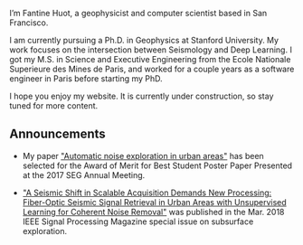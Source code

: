 I’m Fantine Huot, a geophysicist and computer scientist based in San Francisco.

I am currently pursuing a Ph.D. in Geophysics at Stanford University. My work focuses on the intersection between Seismology and Deep Learning. I got my M.S. in Science and Executive Engineering from the Ecole Nationale Superieure des Mines de Paris, and worked for a couple years as a software engineer in Paris before starting my PhD. 

I hope you enjoy my website. It is currently under construction, so stay tuned for more content.

## Announcements

* My paper ["Automatic noise exploration in urban areas"](https://library.seg.org/doi/abs/10.1190/segam2017-17774369.1) has been selected for the Award of Merit for Best Student Poster Paper Presented at the 2017 SEG Annual Meeting. 

* ["A Seismic Shift in Scalable Acquisition Demands New Processing: Fiber-Optic Seismic Signal Retrieval in Urban Areas with Unsupervised Learning for Coherent Noise Removal"](http://ieeexplore.ieee.org/document/8310692/) was published in the Mar. 2018 IEEE Signal Processing Magazine special issue on subsurface exploration. 
